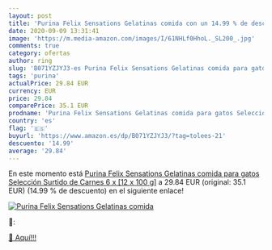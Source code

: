 ```yaml
---
layout: post
title: 'Purina Felix Sensations Gelatinas comida con un 14.99 % de descuento'
date: 2020-09-09 13:31:41
image: 'https://m.media-amazon.com/images/I/61NHLf0HhoL._SL200_.jpg'
comments: true
category: ofertas
author: ring
slug: 'B071YZJYJ3-es Purina Felix Sensations Gelatinas comida para gatos...'
tags: 'purina'
actualPrice: 29.84 EUR
currency: EUR
price: 29.84
comparePrice: 35.1 EUR
prodname: 'Purina Felix Sensations Gelatinas comida para gatos Selección Surtido de Carnes 6 x [12 x 100 g]'
country: 'es'
flag: '🇪🇸'
buyurl: 'https://www.amazon.es/dp/B071YZJYJ3/?tag=tolees-21'
descuento: '14.99'
average: '29.84'
---
```


En este momento está [Purina Felix Sensations Gelatinas comida para gatos Selección Surtido de Carnes 6 x [12 x 100 g]](https://www.amazon.es/dp/B071YZJYJ3/?tag=tolees-21) a 29.84 EUR (original: 35.1 EUR) (14.99 %  de descuento) en el siguiente enlace!

[![Purina Felix Sensations Gelatinas comida](https://m.media-amazon.com/images/I/61NHLf0HhoL._SL200_.jpg)](https://www.amazon.es/dp/B071YZJYJ3/?tag=tolees-21)

🔎:


[🛒 Aquí!!!](https://www.amazon.es/dp/B071YZJYJ3/?tag=tolees-21)
